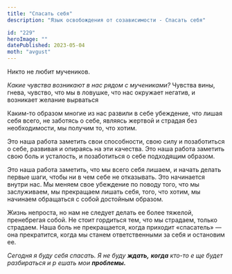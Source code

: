 ```yaml
---
title: "Спасать себя"
description: "Язык освобождения от созависимости - Спасать себя"

id: "229"
heroImage: ""
datePublished: 2023-05-04
moth: "avgust"
---
```


Никто не любит мучеников.

_Какие чувства возникают в нас рядом с мучениками?_ Чувства вины, гнева,
чувство, что мы в ловушке, что нас окружает негатив, и возникает желание
вырваться

Каким-то образом многие из нас развили в себе убеждение, что лишая себя всего,
не заботясь о себе, являясь жертвой и страдая без необходимости, мы получим
то, что хотим.

Это наша работа заметить свои способности, свою силу и позаботиться о себе,
развивая и опираясь на эти качества. Это наша работа заметить свою боль и
усталость, и позаботиться о себе подходящим образом.

Это наша работа заметить, что мы всего себя лишаем, и начать делать первые
шаги, чтобы ни в чем себе не отказывать. Это начинается внутри нас. Мы меняем
свое убеждение по поводу того, что мы заслуживаем, мы прекращаем лишать себя,
того, что хотим, мы начинаем обращаться с собой достойным образом.

Жизнь непроста, но нам не следует делать ее более тяжелой, пренебрегая собой.
Не стоит гордиться тем, что мы страдаем, только страдаем. Наша боль не
прекращается, когда приходит «спасатель» — она прекратится, когда мы станем
ответственными за себя и остановим ее.

_Сегодня_ _я_ _буду_ _себя_ _спасать._ _Я_ _не_ _буду_ **_ждать,_**
**_когда_** _кто-то_ _е_ _ще_ _будет_ _разбираться_ _и_ _р_ _ешать_ _мои_
**_проблемы._**
